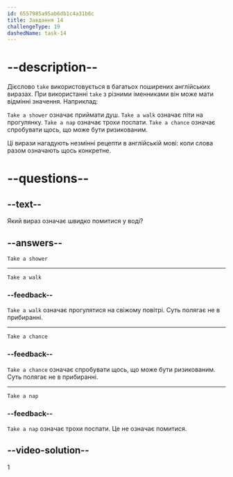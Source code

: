 ```yaml
---
id: 6557985a95ab6db1c4a31b6c
title: Завдання 14
challengeType: 19
dashedName: task-14
---
```


# --description--

Дієслово `take` використовується в багатьох поширених англійських виразах. При використанні `take` з різними іменниками він може мати відмінні значення. Наприклад:

`Take a shower` означає приймати душ. `Take a walk` означає піти на прогулянку. `Take a nap` означає трохи поспати. `Take a chance` означає спробувати щось, що може бути ризикованим.

Ці вирази нагадують незмінні рецепти в англійській мові: коли слова разом означають щось конкретне.

# --questions--

## --text--

Який вираз означає швидко помитися у воді?

## --answers--

`Take a shower`

---

`Take a walk`

### --feedback--

`Take a walk` означає прогулятися на свіжому повітрі. Суть полягає не в прибиранні.

---

`Take a chance`

### --feedback--

`Take a chance` означає спробувати щось, що може бути ризикованим. Суть полягає не в прибиранні.

---

`Take a nap`

### --feedback--

`Take a nap` означає трохи поспати. Це не означає помитися.

## --video-solution--

1

